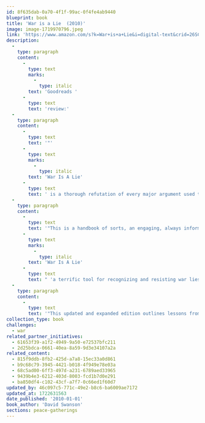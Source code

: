 ```yaml
---
id: 8f635dab-0a70-4f1f-99ac-0f4fe4ab9440
blueprint: book
title: 'War is a Lie  (2010)'
image: image-1719970796.jpeg
link: 'https://www.amazon.com/s?k=War+is+a+Lie&i=digital-text&crid=26SCI2VRS53Z3&sprefix=war+is+a+lie%2Cdigital-text%2C115&ref=nb_sb_noss_2'
description:
  -
    type: paragraph
    content:
      -
        type: text
        marks:
          -
            type: italic
        text: 'Goodreads '
      -
        type: text
        text: 'review:'
  -
    type: paragraph
    content:
      -
        type: text
        text: '"'
      -
        type: text
        marks:
          -
            type: italic
        text: 'War Is A Lie'
      -
        type: text
        text: ' is a thorough refutation of every major argument used to justify wars, drawing on evidence from numerous past wars, with a focus on those that have been most widely defended as just and good. '
  -
    type: paragraph
    content:
      -
        type: text
        text: '"This is a handbook of sorts, an engaging, always informative manual that can be used to debunk future lies before the wars they''re deployed to justify have any chance to begin. Veteran antiwar activist Daniel Ellsberg calls '
      -
        type: text
        marks:
          -
            type: italic
        text: 'War Is A Lie'
      -
        type: text
        text: " 'a terrific tool for recognizing and resisting war lies before it's too late.'\_"
  -
    type: paragraph
    content:
      -
        type: text
        text: '"This updated and expanded edition outlines lessons from America''s most recent wars, what can be done to end warmaking, and an epilogue that analyzes new trends in war lying and in resistance to it. No one to whom you give this book can claim they haven''t been warned!"'
collection_type: book
challenges:
  - war
related_partner_initiatives:
  - 61653f39-a1f2-4949-9a50-e72537bfc211
  - 2d25bdca-0661-40ea-8a59-9d3e34107a2a
related_content:
  - 815f9ddb-8fb2-425d-a7a8-15ec33a0d861
  - b9c68c79-3945-4421-b018-4f949e78e03a
  - 68c5ad00-6ff3-497d-a231-6789aed33965
  - 9439b4e3-6212-403d-8003-fcd1b7d0e291
  - ba850df4-c102-43cf-a7f7-0c66ed1f60d7
updated_by: 46c097c5-771c-49e2-b8c6-ba6009ae7172
updated_at: 1722631563
date_published: '2010-01-01'
book_author: 'David Swanson'
sections: peace-gatherings
---
```

